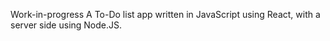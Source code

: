 Work-in-progress
A To-Do list app written in JavaScript using React, with a server side using Node.JS.
